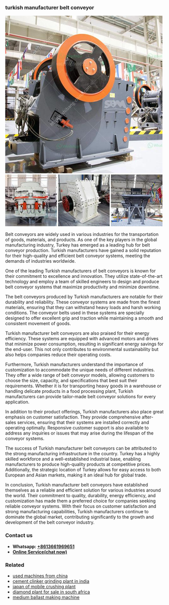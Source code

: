 <h3>turkish manufacturer belt conveyor</h3><img src='1706767314.jpg' alt=''><p>Belt conveyors are widely used in various industries for the transportation of goods, materials, and products. As one of the key players in the global manufacturing industry, Turkey has emerged as a leading hub for belt conveyor production. Turkish manufacturers have gained a solid reputation for their high-quality and efficient belt conveyor systems, meeting the demands of industries worldwide.</p><p>One of the leading Turkish manufacturers of belt conveyors is known for their commitment to excellence and innovation. They utilize state-of-the-art technology and employ a team of skilled engineers to design and produce belt conveyor systems that maximize productivity and minimize downtime.</p><p>The belt conveyors produced by Turkish manufacturers are notable for their durability and reliability. These conveyor systems are made from the finest materials, ensuring that they can withstand heavy loads and harsh working conditions. The conveyor belts used in these systems are specially designed to offer excellent grip and traction while maintaining a smooth and consistent movement of goods.</p><p>Turkish manufacturer belt conveyors are also praised for their energy efficiency. These systems are equipped with advanced motors and drives that minimize power consumption, resulting in significant energy savings for the end-user. This not only contributes to environmental sustainability but also helps companies reduce their operating costs.</p><p>Furthermore, Turkish manufacturers understand the importance of customization to accommodate the unique needs of different industries. They offer a wide range of belt conveyor models, allowing customers to choose the size, capacity, and specifications that best suit their requirements. Whether it is for transporting heavy goods in a warehouse or handling delicate products in a food processing plant, Turkish manufacturers can provide tailor-made belt conveyor solutions for every application.</p><p>In addition to their product offerings, Turkish manufacturers also place great emphasis on customer satisfaction. They provide comprehensive after-sales services, ensuring that their systems are installed correctly and operating optimally. Responsive customer support is also available to address any inquiries or issues that may arise during the lifespan of the conveyor systems.</p><p>The success of Turkish manufacturer belt conveyors can be attributed to the strong manufacturing infrastructure in the country. Turkey has a highly skilled workforce and a well-established industrial base, enabling manufacturers to produce high-quality products at competitive prices. Additionally, the strategic location of Turkey allows for easy access to both European and Asian markets, making it an ideal hub for global trade.</p><p>In conclusion, Turkish manufacturer belt conveyors have established themselves as a reliable and efficient solution for various industries around the world. Their commitment to quality, durability, energy efficiency, and customization has made them a preferred choice for companies seeking reliable conveyor systems. With their focus on customer satisfaction and strong manufacturing capabilities, Turkish manufacturers continue to dominate the global market, contributing significantly to the growth and development of the belt conveyor industry.</p><h3>Contact us</h3><ul><li><strong>Whatsapp:&nbsp;<a href="https://wa.me/8613661969651">+8613661969651</a></strong></li><li><a href="https://swt.shibang-china.com/?git&amp;zhl&amp;turkish manufacturer belt conveyor"><strong>Online Service(chat now)</strong></a></li></ul><h3>Related</h3><ul><li><a href='used machines from china.md'>used machines from china</a></li><li><a href='cement clinker grinding plant in india.md'>cement clinker grinding plant in india</a></li><li><a href='japan of mobile crushing plant.md'>japan of mobile crushing plant</a></li><li><a href='diamond plant for sale in south africa.md'>diamond plant for sale in south africa</a></li><li><a href='medium ballast making machine.md'>medium ballast making machine</a></li></ul>
